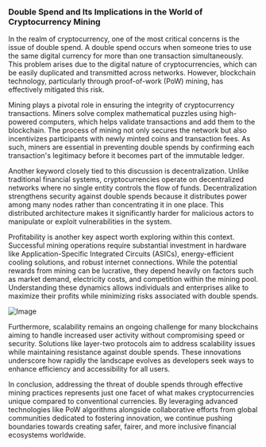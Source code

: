 ### Double Spend and Its Implications in the World of Cryptocurrency Mining

In the realm of cryptocurrency, one of the most critical concerns is the issue of double spend. A double spend occurs when someone tries to use the same digital currency for more than one transaction simultaneously. This problem arises due to the digital nature of cryptocurrencies, which can be easily duplicated and transmitted across networks. However, blockchain technology, particularly through proof-of-work (PoW) mining, has effectively mitigated this risk.

Mining plays a pivotal role in ensuring the integrity of cryptocurrency transactions. Miners solve complex mathematical puzzles using high-powered computers, which helps validate transactions and add them to the blockchain. The process of mining not only secures the network but also incentivizes participants with newly minted coins and transaction fees. As such, miners are essential in preventing double spends by confirming each transaction's legitimacy before it becomes part of the immutable ledger.

Another keyword closely tied to this discussion is decentralization. Unlike traditional financial systems, cryptocurrencies operate on decentralized networks where no single entity controls the flow of funds. Decentralization strengthens security against double spends because it distributes power among many nodes rather than concentrating it in one place. This distributed architecture makes it significantly harder for malicious actors to manipulate or exploit vulnerabilities in the system.

Profitability is another key aspect worth exploring within this context. Successful mining operations require substantial investment in hardware like Application-Specific Integrated Circuits (ASICs), energy-efficient cooling solutions, and robust internet connections. While the potential rewards from mining can be lucrative, they depend heavily on factors such as market demand, electricity costs, and competition within the mining pool. Understanding these dynamics allows individuals and enterprises alike to maximize their profits while minimizing risks associated with double spends.

![Image](https://github.com/user-attachments/assets/31692037-0104-4703-abd1-696b6a7dd41b)

Furthermore, scalability remains an ongoing challenge for many blockchains aiming to handle increased user activity without compromising speed or security. Solutions like layer-two protocols aim to address scalability issues while maintaining resistance against double spends. These innovations underscore how rapidly the landscape evolves as developers seek ways to enhance efficiency and accessibility for all users.

In conclusion, addressing the threat of double spends through effective mining practices represents just one facet of what makes cryptocurrencies unique compared to conventional currencies. By leveraging advanced technologies like PoW algorithms alongside collaborative efforts from global communities dedicated to fostering innovation, we continue pushing boundaries towards creating safer, fairer, and more inclusive financial ecosystems worldwide.
